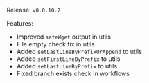 Release: `v0.0.10.2`

Features:
* Improved `safeWget` output in utils
* File empty check fix in utils
* Added `setLastLineByPrefixOrAppend` to utils
* Added `setFirstLineByPrefix` to utils
* Added `setLastLineByPrefix` to utils
* Fixed branch exists check in workflows